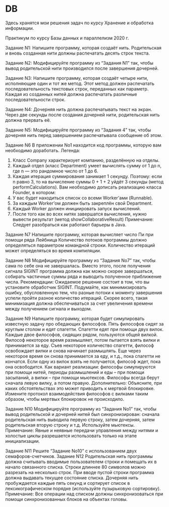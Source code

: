 # DB

Здесь хранятся мои решения задач по курсу Хранение и обработка информации.

Практикум по курсу
Базы данных и параллелизм 2020 г.

Задание N1:
Напишите программу, которая создаёт нить.
Родительская и вновь созданная нити должны распечатать десять строк текста.

Задание N2:
Модифицируйте программу из “Задания N1” так, чтобы вывод родительской нити
производился после завершения дочерней.

Задание N3:
Напишите программу, которая создаёт четыре нити, исполняющие один и тот же метод.
Этот метод должен распечатать последовательность текстовых строк, переданных
как параметр. Каждая из созданных нитей должна распечатать различные
последовательности строк.

Задание N4:
Дочерняя нить должна распечатывать текст на экран. Через две секунды после создания
дочерней нити, родительская нить должна прервать её.

Задание N5:
Модифицируйте программу из “Задания 4” так, чтобы дочерняя нить перед завершением
распечатывала сообщение об этом.

Задание N6
В приложении No1 находится код программы, которую вам необходимо доработать.
Легенда:
1. Класс Company характеризует компанию, разделённую на отделы.
2. Каждый отдел (класс Department) умеет вычислять сумму от 1 до n, где n — это
рандомное число от 1 до 6.
3. Каждая итерация суммирования занимает 1 секунду. Поэтому: если n равно 3, то на
вычисление суммы 0 + 1 + 2 уйдёт 3 секунды (метод performCalculations).
Вам необходимо дописать реализацию класса Founder, в котором:
1. У вас будет находиться список со всеми Worker’ами (Runnable).
2. За каждым Worker’ом должен быть закреплён свой Department.
3. Каждый Worker должен инициировать запуск вычислений.
4. После того как во всех нитях завершатся вычисления, нужно вывести результат (метод
showCollaborativeResult)
Примечание:
Следует разобраться как работают барьеры в Java.

Задание N7
Напишите программу, которая вычисляет число Пи при помощи ряда Лейбница
Количество потоков программы должно определяться параметром командной строки.
Количество итераций может определяться во время компиляции.


Задание N8
Модифицируйте программу из “Задания No7” так, чтобы сама по себе она не завершалась.
Вместо этого, после получения сигнала SIGINT программа должна как можно скорее
завершаться, собирать частичные суммы ряда и выводить полученное приближение числа.
Рекомендации:
Ожидаемое решение состоит в том, что вы установите обработчик SIGINT. Подумайте,
как минимизировать ошибку, обусловленную тем, что разные потоки к моменту завершения
успели пройти разное количество итераций. Скорее всего, такая минимизация должна
обеспечиваться за счет увеличения времени между получением сигнала и выходом.

Задание N9
Напишите программу, которая будет симулировать известную задачу про обедающих
философов. Пять философов сидят за круглым столом и едят спагетти. Спагетти едят
при помощи двух вилок. Каждые двое философов, сидящих рядом, пользуются общей
вилкой. Философ некоторое время размышляет, потом пытается взять вилки
и принимается за еду. Съев некоторое количество спагетти, философ освобождает вилки
и снова начинает размышлять. Еще через некоторое время он снова принимается за еду,
и т.д., пока спагетти не кончатся. Если одну из вилок взять не получается, философ ждет,
пока она освободится. Как вариант реализации: философы симулируются при помощи
нитей, периоды размышлений и еды – при помощи засыпаний, а вилки – при помощи
мьютексов. Философы всегда берут сначала левую вилку, а потом правую.
Дополнительно:
Объясните, при каких обстоятельствах это может приводить к мертвой блокировке.
Измените протокол взаимодействия философов с вилками таким образом, чтобы мертвых
блокировок не происходило.

Задание N10
Модифицируйте программу из “Задания No1” так, чтобы вывод родительской и дочерней
нитей был синхронизирован: сначала родительская нить выводила первую строку, затем
дочерняя, затем родительская вторую строку и т.д. Используйте мьютексы.
Примечание:
Явные и неявные передачи управления между нитями и холостые циклы разрешается
использовать только на этапе инициализации.


Задание N11
Решите “Задание No10” с использованием двух семафоров-счетчиков.
Задание N12
Родительская нить программы должна считывать вводимые пользователем строки
и помещать их в начало связанного списка. Строки длиннее 80 символов можно разрезать
на несколько строк. При вводе пустой строки программа должна выдавать текущее
состояние списка. Дочерняя нить пробуждается каждые пять секунд и сортирует список
в лексикографическом порядке (используйте пузырьковую сортировку).
Примечание:
Все операции над списком должны синхронизоваться при помощи синхронизованных
блоков на объектах головы.

